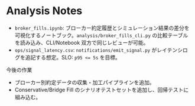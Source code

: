 # Analysis Notes

- `broker_fills.ipynb`: ブローカー約定履歴とシミュレーション結果の差分を可視化するノートブック。`analysis/broker_fills_cli.py` の比較テーブルを読み込み、CLI/Notebook 双方で同じレビューが可能。
- `ops/signal_latency.csv`: `notifications/emit_signal.py` がレイテンシログを追記する想定。SLO: `p95 <= 5s` を目標。

今後の作業
- ブローカー別約定データの収集・加工パイプラインを追加。
- Conservative/Bridge Fill のシナリオテストセットを追加し、回帰テストに組み込む。
